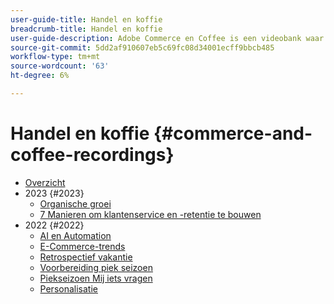 ```yaml
---
user-guide-title: Handel en koffie
breadcrumb-title: Handel en koffie
user-guide-description: Adobe Commerce en Coffee is een videobank waar experts en collega's hun gedachten en ideeën over het gebruik van Adobe Commerce delen.
source-git-commit: 5dd2af910607eb5c69fc08d34001ecff9bbcb485
workflow-type: tm+mt
source-wordcount: '63'
ht-degree: 6%

---
```



# Handel en koffie {#commerce-and-coffee-recordings}

+ [Overzicht](overview.md)
+ 2023 {#2023}
   + [Organische groei](2023/organic-growth.md)
   + [7 Manieren om klantenservice en -retentie te bouwen](2023/loyalty-retention.md)
+ 2022 {#2022}
   + [AI en Automation](2022/ai-and-automation.md)
   + [E-Commerce-trends](2022/ecommerce-trends.md)
   + [Retrospectief vakantie](2022/holiday.md)
   + [Voorbereiding piek seizoen](2022/peak-season-prep.md)
   + [Piekseizoen Mij iets vragen](2022/peak-season-ask-anything.md)
   + [Personalisatie](2022/personalization.md)

<!---+ Commerce Events {#commerce-events}
  + [Overview](commerce-events/overview.md)
  + 2022 {#2022}
    + [Top Tips and Tricks for Adobe Campaign Standard](customer-journeys/2022/tips-and-tricks.md)
    + [Develop and customize data models in Adobe Campaign Classic](customer-journeys/2022/data-models.md)

+ Data and insights {#commerce-release-updates}
  + [Overview](commerce-release-updates/overview.md)
  + 2022 {#2022}
    + [Innovations and trends](data-and-insights/2022/innovations.md)
    + [Sensei and Analysis Workspace](data-and-insights/2022/sensei.md)
    + [Personalize and automate with Adobe Target](data-and-insights/2022/personalize.md)
    + [Analytics and Target applications for Mobile and Apps](data-and-insights/2022/mobile-and-apps.md)
    + [Cross Device Analytics and Customer Journey Analytics](data-and-insights/2022/cross-device-analytics.md) --->